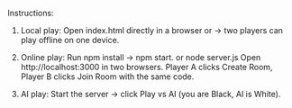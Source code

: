 Instructions:

1. Local play: Open index.html directly in a browser or → two players can play offline on one device.

2. Online play:
   Run npm install → npm start. or node server.js
   Open http://localhost:3000 in two browsers.
   Player A clicks Create Room, Player B clicks Join Room with the same code.

3. AI play: Start the server → click Play vs AI (you are Black, AI is White).
